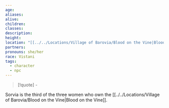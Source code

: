 ```yaml
---
age: 
aliases: 
alive: 
children: 
classes: 
description: 
height: 
location: "[[../../Locations/Village of Barovia/Blood on the Vine|Blood on the Vine]]"
partners: 
pronouns: she/her
race: Vistani
tags:
  - character
  - npc
---
```


>[!quote] \-

Sorvia is the third of the three women who own the [[../../Locations/Village of Barovia/Blood on the Vine|Blood on the Vine]].